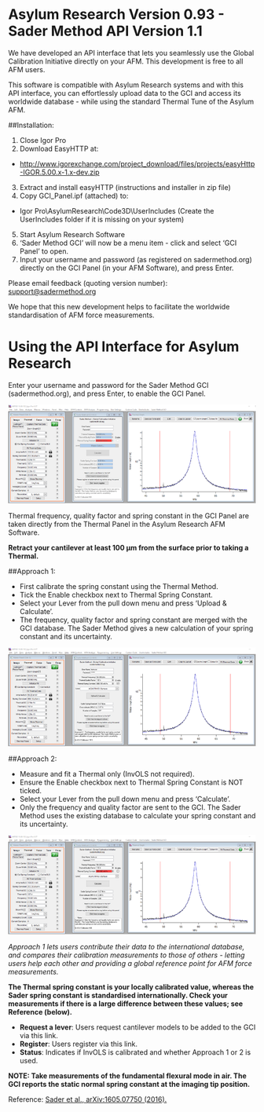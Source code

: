 # Asylum Research Version 0.93 - Sader Method API Version 1.1

We have developed an API interface that lets you seamlessly use the Global Calibration Initiative directly on your AFM. This development is free to all AFM users.

This software is compatible with Asylum Research systems and with this API interface, you can effortlessly upload data to the GCI and
access its worldwide database - while using the standard Thermal Tune of the Asylum AFM.

##Installation:

1. Close Igor Pro
2. Download EasyHTTP at:
 * http://www.igorexchange.com/project_download/files/projects/easyHttp-IGOR.5.00.x-1.x-dev.zip
3. Extract and install easyHTTP (instructions and installer in zip file)
4. Copy GCI_Panel.ipf (attached) to:
 * Igor Pro\AsylumResearch\Code3D\UserIncludes  (Create the UserIncludes folder if it is missing on your system)
5. Start Asylum Research Software
6. ‘Sader Method GCI’ will now be a menu item - click and select ‘GCI Panel’ to open.
7. Input your username and password (as registered on sadermethod.org) directly on the GCI Panel (in your AFM Software), and press Enter.

Please email feedback (quoting version number):  support@sadermethod.org

We hope that this new development helps to facilitate the worldwide standardisation of AFM force measurements.

# Using the API Interface for Asylum Research

Enter your username and password for the Sader Method GCI (sadermethod.org), and press Enter, to enable the GCI Panel.

![Initial Interface](../Docs/Images/AsylumAPIv0.93_Initial.png)

Thermal frequency, quality factor and spring constant in the GCI Panel are taken directly from the Thermal Panel in the Asylum Research AFM Software.

**Retract your cantilever at least 100 μm from the surface prior to taking a Thermal.**

##Approach 1:
* First calibrate the spring constant using the Thermal Method.
* Tick the Enable checkbox next to Thermal Spring Constant.
* Select your Lever from the pull down menu and press ‘Upload & Calculate’.
* The frequency, quality factor and spring constant are merged with the GCI database. The Sader Method gives a new calculation of your spring constant and its uncertainty.

![Initial Interface](../Docs/Images/AsylumAPIv0.93_Approach1.png)

##Approach 2:
* Measure and fit a Thermal only (InvOLS not required).
* Ensure the Enable checkbox next to Thermal Spring Constant is NOT ticked.
* Select your Lever from the pull down menu and press ‘Calculate’.
* Only the frequency and quality factor are sent to the GCI. The Sader Method uses the existing database to calculate your spring constant and its uncertainty.

![Initial Interface](../Docs/Images/AsylumAPIv0.93_Approach2.png)

_Approach 1 lets users contribute their data to the international database, and compares their calibration measurements to those of others - letting users help each other and providing a global reference point for AFM force measurements._

**The Thermal spring constant is your locally calibrated value, whereas the Sader spring constant is standardised internationally. Check your measurements if there is a large difference between these values; see Reference (below).**

* **Request a lever**: Users request cantilever models to be added to the GCI via this link.
* **Register**: Users register via this link.
* **Status**: Indicates if InvOLS is calibrated and whether Approach 1 or 2 is used.

**NOTE: Take measurements of the fundamental flexural mode in air. The GCI reports the static normal spring constant at the imaging tip position.**

Reference: [Sader et al., arXiv:1605.07750 (2016).](https://arxiv.org/abs/1605.07750)
